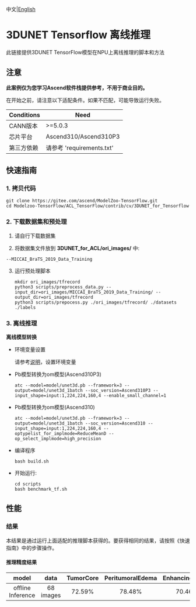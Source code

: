 中文|[English](README_EN.md)

# 3DUNET Tensorflow 离线推理

此链接提供3DUNET  TensorFlow模型在NPU上离线推理的脚本和方法

## 注意
**此案例仅为您学习Ascend软件栈提供参考，不用于商业目的。**

在开始之前，请注意以下适配条件。如果不匹配，可能导致运行失败。

| Conditions | Need |
| --- | --- |
| CANN版本 | >=5.0.3 |
| 芯片平台| Ascend310/Ascend310P3 |
| 第三方依赖| 请参考 'requirements.txt' |

## 快速指南

### 1. 拷贝代码

```shell
git clone https://gitee.com/ascend/ModelZoo-TensorFlow.git
cd Modelzoo-TensorFlow/ACL_TensorFlow/contrib/cv/3DUNET_for_Tensorflow
```

### 2. 下载数据集和预处理

1. 请自行下载数据集

2. 将数据集文件放到 **3DUNET_for_ACL/ori_images/** 中:
```
--MICCAI_BraTS_2019_Data_Training

```

3. 运行预处理脚本
   ```
   mkdir ori_images/tfrecord
   python3 scripts/preprocess_data.py --input_dir=ori_images/MICCAI_BraTS_2019_Data_Training/ --output_dir=ori_images/tfrecord
   python3 scripts/prepocess.py ./ori_images/tfrecord/ ./datasets ./labels
   ```
 
### 3. 离线推理

**离线模型转换**

- 环境变量设置

  请参考[说明](https://gitee.com/ascend/ModelZoo-TensorFlow/wikis/02.%E7%A6%BB%E7%BA%BF%E6%8E%A8%E7%90%86%E6%A1%88%E4%BE%8B/Ascend%E5%B9%B3%E5%8F%B0%E6%8E%A8%E7%90%86%E7%8E%AF%E5%A2%83%E5%8F%98%E9%87%8F%E8%AE%BE%E7%BD%AE?sort_id=6458719)，设置环境变量


- Pb模型转换为om模型(Ascend310P3)  
  ```
  atc --model=model/unet3d.pb --framework=3 --output=model/unet3d_1batch --soc_version=Ascend310P3 --input_shape=input:1,224,224,160,4 --enable_small_channel=1
  ```

- Pb模型转换为om模型(Ascend310)
  ```
  atc --model=model/unet3d.pb --framework=3 --output=model/unet3d_1batch --soc_version=Ascend310 --input_shape=input:1,224,224,160,4 --optypelist_for_implmode=ReduceMeanD --op_select_implmode=high_precision
  ```

- 编译程序

  ```
  bash build.sh
  ```

- 开始运行:

  ```
  cd scripts
  bash benchmark_tf.sh
  ```
  
## 性能

### 结果

本结果是通过运行上面适配的推理脚本获得的。要获得相同的结果，请按照《快速指南》中的步骤操作。

#### 推理精度结果

|       model       | **data**   |       TumorCore     | PeritumoralEdema | EnhancingTumor | MeanDice | WholeTumor |   
| :---------------: | :-------:  | :-----------------: |  :-------------: | :------------: |:--------:|:----------:|
| offline Inference |  68 images |        72.59%       |      78.48%      |     70.46%     |  73.84%  |   90.74%   |

